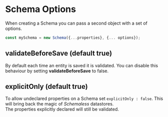 # Schema Options

When creating a Schema you can pass a second object with a set of options.

```js
const mySchema = new Schema({...properties}, {... options});
```

## validateBeforeSave (default true)

By default each time an entity is saved it is validated. You can disable this behaviour by setting **validateBeforeSave** to false.

## explicitOnly (default true)
To allow undeclared properties on a Schema set `explicitOnly : false`. This will bring back the magic of *Schemaless* datastores.  
The properties explicitly declared will still be validated.